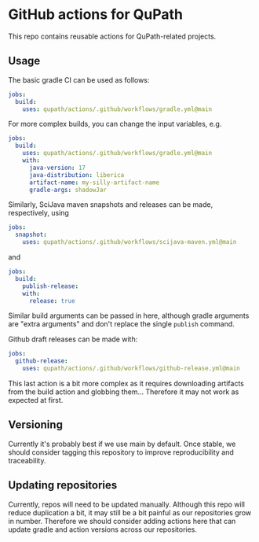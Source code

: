 # GitHub actions for QuPath

This repo contains reusable actions for QuPath-related projects.


## Usage

The basic gradle CI can be used as follows:

```yaml
jobs:
  build:
    uses: qupath/actions/.github/workflows/gradle.yml@main
```

For more complex builds, you can change the input variables, e.g.

```yaml
jobs:
  build:
    uses: qupath/actions/.github/workflows/gradle.yml@main
    with:
      java-version: 17
      java-distribution: liberica
      artifact-name: my-silly-artifact-name
      gradle-args: shadowJar
```

Similarly, SciJava maven snapshots and releases can be made, respectively, using

```yaml
jobs:
  snapshot:
    uses: qupath/actions/.github/workflows/scijava-maven.yml@main
```

and

```yaml
jobs:
  build:
    publish-release:
    with: 
      release: true
```

Similar build arguments can be passed in here, although gradle arguments are "extra arguments" and don't replace the single `publish` command.


Github draft releases can be made with:

```yaml
jobs:
  github-release:
    uses: qupath/actions/.github/workflows/github-release.yml@main
```

This last action is a bit more complex as it requires downloading artifacts from the build action and globbing them...
Therefore it may not work as expected at first.

## Versioning

Currently it's probably best if we use main by default.
Once stable, we should consider tagging this repository to improve reproducibility and traceability.

## Updating repositories

Currently, repos will need to be updated manually.
Although this repo will reduce duplication a bit, it may still be a bit painful as our repositories grow in number.
Therefore we should consider adding actions here that can update gradle and action versions across our repositories.
